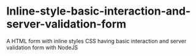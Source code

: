 # Inline-style-basic-interaction-and-server-validation-form
A HTML form with inline styles CSS having basic interaction and server validation form with NodeJS
